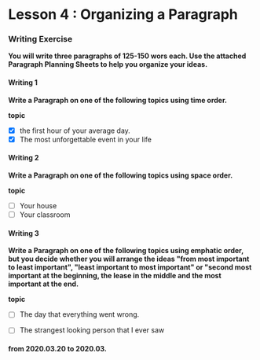 # Lesson 4 : Organizing a Paragraph

### Writing Exercise
**You will write three paragraphs of 125-150 wors each. Use the attached Paragraph Planning Sheets to help you organize your ideas.**

#### Writing 1
**Write a Paragraph on one of the following topics using time order.**

**topic**

- [x] the first hour of your average day.
- [x] The most unforgettable event in your life

#### Writing 2
**Write a Paragraph on one of the following topics using space order.**

**topic**

- [ ] Your house
- [ ] Your classroom

#### Writing 3
**Write a Paragraph on one of the following topics using emphatic order, but you decide whether you will arrange the ideas "from most important to least important", "least important to most important" or "second most important at the beginning, the lease in the middle and the most important at the end.**

**topic**

- [ ] The day that everything went wrong.
- [ ] The strangest looking person that I ever saw

  

#### from 2020.03.20 to 2020.03.